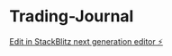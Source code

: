 # Trading-Journal

[Edit in StackBlitz next generation editor ⚡️](https://stackblitz.com/~/github.com/MMplatinum/Trading-Journal)